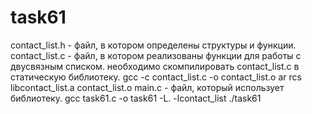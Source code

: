 # task61
contact_list.h - файл, в котором определены структуры и функции.
contact_list.c - файл, в котором реализованы функции для работы с двусвязным списком.
необходимо скомпилировать contact_list.c в статическую библиотеку.
gcc -c contact_list.c -o contact_list.o
ar rcs libcontact_list.a contact_list.o
main.c - файл, который использует библиотеку.
gcc task61.c -o task61 -L. -lcontact_list
./task61
